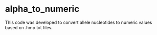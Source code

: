 # alpha_to_numeric
This code was developed to convert allele nucleotides to numeric values based on .hmp.txt files.
